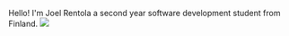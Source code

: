 Hello!
I'm Joel Rentola a second year software development student from Finland.
<img src="https://images.unsplash.com/photo-1614907884263-9409f5a11875?q=80&w=1935&auto=format&fit=crop&ixlib=rb-4.0.3&ixid=M3wxMjA3fDB8MHxwaG90by1wYWdlfHx8fGVufDB8fHx8fA%3D%3D"><br>
